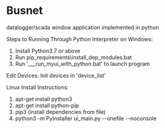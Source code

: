 # Busnet
datalogger/scada window application implemented in python



Steps to Running Through Python Interpreter on Windows:
1. Install Python3.7 or above
2. Run pip_requirements\install_dep_modules.bat
3. Run '___run_myui_with_python.bat' to launch program


Edit Devices: Init devices in 'device_list'

Linux Install Instructions:
1. apt-get install python3
2. apt-get install python-pip
3. pip3 (install dependencies from file)
4. python3 -m PyInstaller ui_main.py --onefile --noconsole
